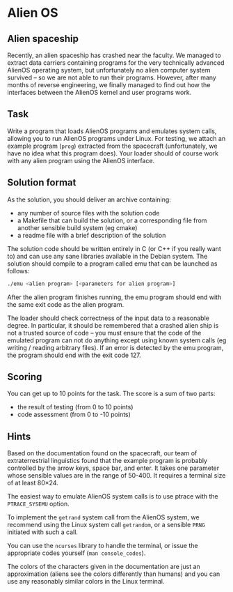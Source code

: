 # Alien OS

## Alien spaceship

Recently, an alien spaceship has crashed near the faculty. We managed to extract data carriers containing programs for the very technically advanced AlienOS operating system, but unfortunately no alien computer system survived – so we are not able to run their programs. However, after many months of reverse engineering, we finally managed to find out how the interfaces between the AlienOS kernel and user programs work.

## Task

Write a program that loads AlienOS programs and emulates system calls, allowing you to run AlienOS programs under Linux. For testing, we attach an example program (`prog`) extracted from the spacecraft (unfortunately, we have no idea what this program does). Your loader should of course work with any alien program using the AlienOS interface.

## Solution format

As the solution, you should deliver an archive containing:
 - any number of source files with the solution code
 - a Makefile that can build the solution, or a corresponding file from another sensible build system (eg cmake)
 - a readme file with a brief description of the solution

The solution code should be written entirely in C (or C++ if you really want to) and can use any sane libraries available in the Debian system. The solution should compile to a program called emu that can be launched as follows:

```bash
./emu <alien program> [<parameters for alien program>]
```

After the alien program finishes running, the emu program should end with the same exit code as the alien program.

The loader should check correctness of the input data to a reasonable degree. In particular, it should be remembered that a crashed alien ship is not a trusted source of code – you must ensure that the code of the emulated program can not do anything except using known system calls (eg writing / reading arbitrary files). If an error is detected by the emu program, the program should end with the exit code 127.

## Scoring

You can get up to 10 points for the task. The score is a sum of two parts:

 - the result of testing (from 0 to 10 points)
 - code assessment (from 0 to -10 points)

## Hints

Based on the documentation found on the spacecraft, our team of extraterrestrial linguistics found that the example program is probably controlled by the arrow keys, space bar, and enter. It takes one parameter whose sensible values are in the range of 50-400. It requires a terminal size of at least 80×24.

The easiest way to emulate AlienOS system calls is to use ptrace with the `PTRACE_SYSEMU` option.

To implement the `getrand` system call from the AlienOS system, we recommend using the Linux system call `getrandom`, or a sensible `PRNG` initiated with such a call.

You can use the `ncurses` library to handle the terminal, or issue the appropriate codes yourself (`man console_codes`).

The colors of the characters given in the documentation are just an approximation (aliens see the colors differently than humans) and you can use any reasonably similar colors in the Linux terminal.


